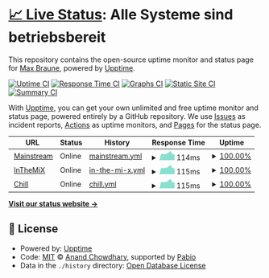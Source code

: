 # [📈 Live Status](https://status.lowlandmusic.de): <!--live status--> **Alle Systeme sind betriebsbereit**

This repository contains the open-source uptime monitor and status page for [Max Braune](https://status.lowlandmusic.de), powered by [Upptime](https://github.com/upptime/upptime).

[![Uptime CI](https://github.com/LowlandwasTaken/BreathFM-Status/workflows/Uptime%20CI/badge.svg)](https://github.com/LowlandwasTaken/BreathFM-Status/actions?query=workflow%3A%22Uptime+CI%22)
[![Response Time CI](https://github.com/LowlandwasTaken/BreathFM-Status/workflows/Response%20Time%20CI/badge.svg)](https://github.com/LowlandwasTaken/BreathFM-Status/actions?query=workflow%3A%22Response+Time+CI%22)
[![Graphs CI](https://github.com/LowlandwasTaken/BreathFM-Status/workflows/Graphs%20CI/badge.svg)](https://github.com/LowlandwasTaken/BreathFM-Status/actions?query=workflow%3A%22Graphs+CI%22)
[![Static Site CI](https://github.com/LowlandwasTaken/BreathFM-Status/workflows/Static%20Site%20CI/badge.svg)](https://github.com/LowlandwasTaken/BreathFM-Status/actions?query=workflow%3A%22Static+Site+CI%22)
[![Summary CI](https://github.com/LowlandwasTaken/BreathFM-Status/workflows/Summary%20CI/badge.svg)](https://github.com/LowlandwasTaken/BreathFM-Status/actions?query=workflow%3A%22Summary+CI%22)

With [Upptime](https://upptime.js.org), you can get your own unlimited and free uptime monitor and status page, powered entirely by a GitHub repository. We use [Issues](https://github.com/LowlandwasTaken/BreathFM-Status/issues) as incident reports, [Actions](https://github.com/LowlandwasTaken/BreathFM-Status/actions) as uptime monitors, and [Pages](https://status.lowlandmusic.de) for the status page.

<!--start: status pages-->
<!-- This summary is generated by Upptime (https://github.com/upptime/upptime) -->
<!-- Do not edit this manually, your changes will be overwritten -->
<!-- prettier-ignore -->
| URL | Status | History | Response Time | Uptime |
| --- | ------ | ------- | ------------- | ------ |
| <img alt="" src="https://icons.duckduckgo.com/ip3/null.ico" height="13"> [Mainstream](88.99.104.157) | Online | [mainstream.yml](https://github.com/LowlandwasTaken/BreathFM-Status/commits/HEAD/history/mainstream.yml) | <details><summary><img alt="Response time graph" src="./graphs/mainstream/response-time-week.png" height="20"> 114ms</summary><br><a href="https://status.breathfm.de/history/mainstream"><img alt="Response time 119" src="https://img.shields.io/endpoint?url=https%3A%2F%2Fraw.githubusercontent.com%2FLowlandwasTaken%2FBreathFM-Status%2FHEAD%2Fapi%2Fmainstream%2Fresponse-time.json"></a><br><a href="https://status.breathfm.de/history/mainstream"><img alt="24-hour response time 163" src="https://img.shields.io/endpoint?url=https%3A%2F%2Fraw.githubusercontent.com%2FLowlandwasTaken%2FBreathFM-Status%2FHEAD%2Fapi%2Fmainstream%2Fresponse-time-day.json"></a><br><a href="https://status.breathfm.de/history/mainstream"><img alt="7-day response time 114" src="https://img.shields.io/endpoint?url=https%3A%2F%2Fraw.githubusercontent.com%2FLowlandwasTaken%2FBreathFM-Status%2FHEAD%2Fapi%2Fmainstream%2Fresponse-time-week.json"></a><br><a href="https://status.breathfm.de/history/mainstream"><img alt="30-day response time 116" src="https://img.shields.io/endpoint?url=https%3A%2F%2Fraw.githubusercontent.com%2FLowlandwasTaken%2FBreathFM-Status%2FHEAD%2Fapi%2Fmainstream%2Fresponse-time-month.json"></a><br><a href="https://status.breathfm.de/history/mainstream"><img alt="1-year response time 119" src="https://img.shields.io/endpoint?url=https%3A%2F%2Fraw.githubusercontent.com%2FLowlandwasTaken%2FBreathFM-Status%2FHEAD%2Fapi%2Fmainstream%2Fresponse-time-year.json"></a></details> | <details><summary><a href="https://status.breathfm.de/history/mainstream">100.00%</a></summary><a href="https://status.breathfm.de/history/mainstream"><img alt="All-time uptime 94.65%" src="https://img.shields.io/endpoint?url=https%3A%2F%2Fraw.githubusercontent.com%2FLowlandwasTaken%2FBreathFM-Status%2FHEAD%2Fapi%2Fmainstream%2Fuptime.json"></a><br><a href="https://status.breathfm.de/history/mainstream"><img alt="24-hour uptime 100.00%" src="https://img.shields.io/endpoint?url=https%3A%2F%2Fraw.githubusercontent.com%2FLowlandwasTaken%2FBreathFM-Status%2FHEAD%2Fapi%2Fmainstream%2Fuptime-day.json"></a><br><a href="https://status.breathfm.de/history/mainstream"><img alt="7-day uptime 100.00%" src="https://img.shields.io/endpoint?url=https%3A%2F%2Fraw.githubusercontent.com%2FLowlandwasTaken%2FBreathFM-Status%2FHEAD%2Fapi%2Fmainstream%2Fuptime-week.json"></a><br><a href="https://status.breathfm.de/history/mainstream"><img alt="30-day uptime 100.00%" src="https://img.shields.io/endpoint?url=https%3A%2F%2Fraw.githubusercontent.com%2FLowlandwasTaken%2FBreathFM-Status%2FHEAD%2Fapi%2Fmainstream%2Fuptime-month.json"></a><br><a href="https://status.breathfm.de/history/mainstream"><img alt="1-year uptime 94.65%" src="https://img.shields.io/endpoint?url=https%3A%2F%2Fraw.githubusercontent.com%2FLowlandwasTaken%2FBreathFM-Status%2FHEAD%2Fapi%2Fmainstream%2Fuptime-year.json"></a></details>
| <img alt="" src="https://icons.duckduckgo.com/ip3/null.ico" height="13"> [InTheMiX](88.99.104.157) | Online | [in-the-mi-x.yml](https://github.com/LowlandwasTaken/BreathFM-Status/commits/HEAD/history/in-the-mi-x.yml) | <details><summary><img alt="Response time graph" src="./graphs/in-the-mi-x/response-time-week.png" height="20"> 115ms</summary><br><a href="https://status.breathfm.de/history/in-the-mi-x"><img alt="Response time 119" src="https://img.shields.io/endpoint?url=https%3A%2F%2Fraw.githubusercontent.com%2FLowlandwasTaken%2FBreathFM-Status%2FHEAD%2Fapi%2Fin-the-mi-x%2Fresponse-time.json"></a><br><a href="https://status.breathfm.de/history/in-the-mi-x"><img alt="24-hour response time 163" src="https://img.shields.io/endpoint?url=https%3A%2F%2Fraw.githubusercontent.com%2FLowlandwasTaken%2FBreathFM-Status%2FHEAD%2Fapi%2Fin-the-mi-x%2Fresponse-time-day.json"></a><br><a href="https://status.breathfm.de/history/in-the-mi-x"><img alt="7-day response time 115" src="https://img.shields.io/endpoint?url=https%3A%2F%2Fraw.githubusercontent.com%2FLowlandwasTaken%2FBreathFM-Status%2FHEAD%2Fapi%2Fin-the-mi-x%2Fresponse-time-week.json"></a><br><a href="https://status.breathfm.de/history/in-the-mi-x"><img alt="30-day response time 116" src="https://img.shields.io/endpoint?url=https%3A%2F%2Fraw.githubusercontent.com%2FLowlandwasTaken%2FBreathFM-Status%2FHEAD%2Fapi%2Fin-the-mi-x%2Fresponse-time-month.json"></a><br><a href="https://status.breathfm.de/history/in-the-mi-x"><img alt="1-year response time 119" src="https://img.shields.io/endpoint?url=https%3A%2F%2Fraw.githubusercontent.com%2FLowlandwasTaken%2FBreathFM-Status%2FHEAD%2Fapi%2Fin-the-mi-x%2Fresponse-time-year.json"></a></details> | <details><summary><a href="https://status.breathfm.de/history/in-the-mi-x">100.00%</a></summary><a href="https://status.breathfm.de/history/in-the-mi-x"><img alt="All-time uptime 94.65%" src="https://img.shields.io/endpoint?url=https%3A%2F%2Fraw.githubusercontent.com%2FLowlandwasTaken%2FBreathFM-Status%2FHEAD%2Fapi%2Fin-the-mi-x%2Fuptime.json"></a><br><a href="https://status.breathfm.de/history/in-the-mi-x"><img alt="24-hour uptime 100.00%" src="https://img.shields.io/endpoint?url=https%3A%2F%2Fraw.githubusercontent.com%2FLowlandwasTaken%2FBreathFM-Status%2FHEAD%2Fapi%2Fin-the-mi-x%2Fuptime-day.json"></a><br><a href="https://status.breathfm.de/history/in-the-mi-x"><img alt="7-day uptime 100.00%" src="https://img.shields.io/endpoint?url=https%3A%2F%2Fraw.githubusercontent.com%2FLowlandwasTaken%2FBreathFM-Status%2FHEAD%2Fapi%2Fin-the-mi-x%2Fuptime-week.json"></a><br><a href="https://status.breathfm.de/history/in-the-mi-x"><img alt="30-day uptime 100.00%" src="https://img.shields.io/endpoint?url=https%3A%2F%2Fraw.githubusercontent.com%2FLowlandwasTaken%2FBreathFM-Status%2FHEAD%2Fapi%2Fin-the-mi-x%2Fuptime-month.json"></a><br><a href="https://status.breathfm.de/history/in-the-mi-x"><img alt="1-year uptime 94.65%" src="https://img.shields.io/endpoint?url=https%3A%2F%2Fraw.githubusercontent.com%2FLowlandwasTaken%2FBreathFM-Status%2FHEAD%2Fapi%2Fin-the-mi-x%2Fuptime-year.json"></a></details>
| <img alt="" src="https://icons.duckduckgo.com/ip3/null.ico" height="13"> [Chill](88.99.104.157) | Online | [chill.yml](https://github.com/LowlandwasTaken/BreathFM-Status/commits/HEAD/history/chill.yml) | <details><summary><img alt="Response time graph" src="./graphs/chill/response-time-week.png" height="20"> 115ms</summary><br><a href="https://status.breathfm.de/history/chill"><img alt="Response time 119" src="https://img.shields.io/endpoint?url=https%3A%2F%2Fraw.githubusercontent.com%2FLowlandwasTaken%2FBreathFM-Status%2FHEAD%2Fapi%2Fchill%2Fresponse-time.json"></a><br><a href="https://status.breathfm.de/history/chill"><img alt="24-hour response time 164" src="https://img.shields.io/endpoint?url=https%3A%2F%2Fraw.githubusercontent.com%2FLowlandwasTaken%2FBreathFM-Status%2FHEAD%2Fapi%2Fchill%2Fresponse-time-day.json"></a><br><a href="https://status.breathfm.de/history/chill"><img alt="7-day response time 115" src="https://img.shields.io/endpoint?url=https%3A%2F%2Fraw.githubusercontent.com%2FLowlandwasTaken%2FBreathFM-Status%2FHEAD%2Fapi%2Fchill%2Fresponse-time-week.json"></a><br><a href="https://status.breathfm.de/history/chill"><img alt="30-day response time 116" src="https://img.shields.io/endpoint?url=https%3A%2F%2Fraw.githubusercontent.com%2FLowlandwasTaken%2FBreathFM-Status%2FHEAD%2Fapi%2Fchill%2Fresponse-time-month.json"></a><br><a href="https://status.breathfm.de/history/chill"><img alt="1-year response time 119" src="https://img.shields.io/endpoint?url=https%3A%2F%2Fraw.githubusercontent.com%2FLowlandwasTaken%2FBreathFM-Status%2FHEAD%2Fapi%2Fchill%2Fresponse-time-year.json"></a></details> | <details><summary><a href="https://status.breathfm.de/history/chill">100.00%</a></summary><a href="https://status.breathfm.de/history/chill"><img alt="All-time uptime 94.65%" src="https://img.shields.io/endpoint?url=https%3A%2F%2Fraw.githubusercontent.com%2FLowlandwasTaken%2FBreathFM-Status%2FHEAD%2Fapi%2Fchill%2Fuptime.json"></a><br><a href="https://status.breathfm.de/history/chill"><img alt="24-hour uptime 100.00%" src="https://img.shields.io/endpoint?url=https%3A%2F%2Fraw.githubusercontent.com%2FLowlandwasTaken%2FBreathFM-Status%2FHEAD%2Fapi%2Fchill%2Fuptime-day.json"></a><br><a href="https://status.breathfm.de/history/chill"><img alt="7-day uptime 100.00%" src="https://img.shields.io/endpoint?url=https%3A%2F%2Fraw.githubusercontent.com%2FLowlandwasTaken%2FBreathFM-Status%2FHEAD%2Fapi%2Fchill%2Fuptime-week.json"></a><br><a href="https://status.breathfm.de/history/chill"><img alt="30-day uptime 100.00%" src="https://img.shields.io/endpoint?url=https%3A%2F%2Fraw.githubusercontent.com%2FLowlandwasTaken%2FBreathFM-Status%2FHEAD%2Fapi%2Fchill%2Fuptime-month.json"></a><br><a href="https://status.breathfm.de/history/chill"><img alt="1-year uptime 94.65%" src="https://img.shields.io/endpoint?url=https%3A%2F%2Fraw.githubusercontent.com%2FLowlandwasTaken%2FBreathFM-Status%2FHEAD%2Fapi%2Fchill%2Fuptime-year.json"></a></details>

<!--end: status pages-->

[**Visit our status website →**](https://status.lowlandmusic.de)

## 📄 License

- Powered by: [Upptime](https://github.com/upptime/upptime)
- Code: [MIT](./LICENSE) © [Anand Chowdhary](https://anandchowdhary.com), supported by [Pabio](https://pabio.com)
- Data in the `./history` directory: [Open Database License](https://opendatacommons.org/licenses/odbl/1-0/)
